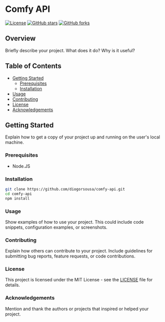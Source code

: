 # Comfy API

[![License](https://img.shields.io/badge/License-MIT-blue.svg)](LICENSE)
[![GitHub stars](https://img.shields.io/github/stars/yourusername/your-repo.svg)](https://github.com/diogorsousa/template-blank/stargazers)
[![GitHub forks](https://img.shields.io/github/forks/yourusername/your-repo.svg)](https://github.com/diogorsousa/template-blank/network)

## Overview

Briefly describe your project. What does it do? Why is it useful?

## Table of Contents

- [Getting Started](#getting-started)
  - [Prerequisites](#prerequisites)
  - [Installation](#installation)
- [Usage](#usage)
- [Contributing](#contributing)
- [License](#license)
- [Acknowledgements](#acknowledgements)

## Getting Started

Explain how to get a copy of your project up and running on the user's local machine.

### Prerequisites

- Node.JS

### Installation

```bash
git clone https://github.com/diogorsousa/comfy-api.git
cd comfy-api
npm install
```

### Usage
Show examples of how to use your project. This could include code snippets, configuration examples, or screenshots.

### Contributing
Explain how others can contribute to your project. Include guidelines for submitting bug reports, feature requests, or code contributions.

### License
This project is licensed under the MIT License - see the [LICENSE](LICENSE) file for details.

### Acknowledgements
Mention and thank the authors or projects that inspired or helped your project.
